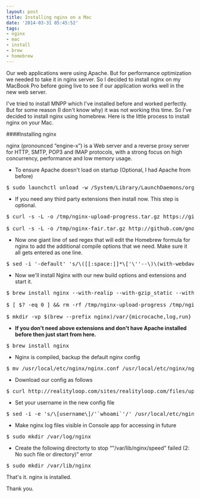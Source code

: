 ```yaml
---
layout: post
title: Installing nginx on a Mac
date: '2014-03-31 05:45:52'
tags:
- nginx
- mac
- install
- brew
- homebrew
---
```


Our web applications were using Apache. But for performance optimization we needed to take it in nginx server. So I decided to install nginx on my MacBook Pro before going live to see if our application works well in the new web server.

I've tried to install MNPP which I've installed before and worked perfectly. But for some reason (I don't know why) it was not working this time. So I've decided to install nginx using homebrew. Here is the little process to install nginx on your Mac.

####Installing nginx

nginx (pronounced “engine-x”) is a Web server and a reverse proxy server for HTTP, SMTP, POP3 and IMAP protocols, with a strong focus on high concurrency, performance and low memory usage.

- To ensure Apache doesn't load on startup (Optional, I had Apache from before)
<pre class="brush: shell;">$ sudo launchctl unload -w /System/Library/LaunchDaemons/org.apache.httpd.plist</pre>

- If you need any third party extensions then install now. This step is optional.
<pre class="brush: shell;">$ curl -s -L -o /tmp/nginx-upload-progress.tar.gz https://github.com/masterzen/nginx-upload-progress-module/tarball/v0.9.0 && mkdir /tmp/nginx-upload-progress && tar zxpf /tmp/nginx-upload-progress.tar.gz --strip-components 1 -C /tmp/nginx-upload-progress && rm /tmp/nginx-upload-progress.tar.gz

$ curl -s -L -o /tmp/nginx-fair.tar.gz http://github.com/gnosek/nginx-upstream-fair/tarball/master && mkdir /tmp/nginx-fair && tar zxpf /tmp/nginx-fair.tar.gz --strip-components 1 -C /tmp/nginx-fair && rm /tmp/nginx-fair.tar.gz </pre>

- Now one giant line of sed regex that will edit the Homebrew formula for nginx to add the additional compile options that we need. Make sure it all gets entered as one line.

<pre class="brush: shell;">$ sed -i '-default' 's/\([[:space:]]*\['\''--\)\(with-webdav\)\('\'',[[:space:]]*"\)\(Compile with support for WebDAV module\)\("\]\)/\1\2\3\4\5,%\1with-realip\3Compile with support for RealIP module\5,%\1with-gzip_static\3Compile with support for Gzip Static module\5,%\1with-uploadprogress\3Compile with support for Upload Progress module\5,%\1with-fair\3Compile with support for Fair module\5,%\1with-mp4\3Compile with support for MP4 module\5,%\1with-flv\3Compile with support for FLV module\5,%\1with-stub_status\3Compile with support for Stub Status module\5/; s/\([[:space:]]* args << "--\)\(with-http_dav_module\)\(" if ARGV.include? '\''--with-\)\(webdav\)\('\''.*\)/\1\2\3\4\5%\1with-http_realip_module\3realip\5%\1with-http_gzip_static_module\3gzip_static\5%\1add-module=\/tmp\/nginx-upload-progress\3uploadprogress\5%\1add-module=\/tmp\/nginx-fair\3fair\5%\1with-http_mp4_module\3mp4\5%\1with-http_flv_module\3flv\5%\1with-http_stub_status_module\3stub_status\5/; y/%/\n/' $(brew --prefix)/Library/Formula/nginx.rb</pre>

- Now we'll install Nginx with our new build options and extensions and start it.

<pre class="brush: shell;">$ brew install nginx --with-realip --with-gzip_static --with-mp4 --with-flv --with-stub_status --with-uploadprogress --with-fair

$ [ $? -eq 0 ] && rm -rf /tmp/nginx-upload-progress /tmp/nginx-fair

$ mkdir -vp $(brew --prefix nginx)/var/{microcache,log,run}</pre>

- <b>If you don't need above extensions and don't have Apache installed before then just start from here.</b>
<pre class="brush: shell;">$ brew install nginx</pre>
- Nginx is compiled, backup the default nginx config
<pre class="brush: shell;">$ mv /usr/local/etc/nginx/nginx.conf /usr/local/etc/nginx/nginx.conf.bak</pre>
- Download our config as follows
<pre class="brush: shell;">$ curl http://realityloop.com/sites/realityloop.com/files/uploads/nginx.conf_.txt > /usr/local/etc/nginx/nginx.conf</pre>
- Set your username in the new config file
<pre class="brush: shell;">$ sed -i -e 's/\[username\]/'`whoami`'/' /usr/local/etc/nginx/nginx.conf</pre>
- Make nginx log files visible in Console app for accessing in future
<pre class="brush: shell;">$ sudo mkdir /var/log/nginx</pre>
- Create the following directorty to stop “"/var/lib/nginx/speed" failed (2: No such file or directory)” error
<pre class="brush: shell;">$ sudo mkdir /var/lib/nginx</pre>

That's it. nginx is installed.

Thank you.